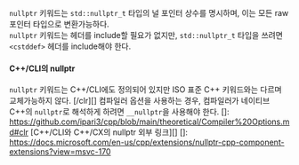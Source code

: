 `nullptr` 키워드는 `std::nullptr_t` 타입의 널 포인터 상수를 명시하며, 이는 모든 raw 포인터 타입으로 변환가능하다.  
`nullptr` 키워드는 헤더를 include할 필요가 없지만, `std::nullptr_t` 타입을 쓰려면 `<cstddef>` 헤더를 include해야 한다.  

#### C++/CLI의 nullptr
`nullptr` 키워드는 C++/CLI에도 정의되어 있지만 ISO 표준 C++ 키워드와는 다르며 교체가능하지 않다.
[/clr][] 컴파일러 옵션을 사용하는 경우, 컴파일러가 네이티브 C++의 `nullptr`로 해석하게 하려면 `__nullptr`을 사용해야 한다.
[]: https://github.com/ipari3/cpp/blob/main/theoretical/Compiler%20Options.md#clr
[C++/CLI와 C++/CX의 nullptr 외부 링크][]
[]: https://docs.microsoft.com/en-us/cpp/extensions/nullptr-cpp-component-extensions?view=msvc-170
